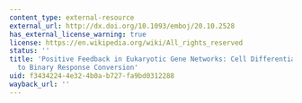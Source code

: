 ```yaml
---
content_type: external-resource
external_url: http://dx.doi.org/10.1093/emboj/20.10.2528
has_external_license_warning: true
license: https://en.wikipedia.org/wiki/All_rights_reserved
status: ''
title: 'Positive Feedback in Eukaryotic Gene Networks: Cell Differentiation by Graded
  to Binary Response Conversion'
uid: f3434224-4e32-4b0a-b727-fa9bd0312288
wayback_url: ''
---
```

